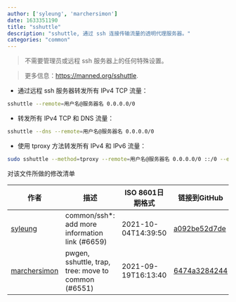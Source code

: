 ```yaml
---
author: ['syleung', 'marchersimon']
date: 1633351190
title: "sshuttle"
description: "sshuttle, 通过 ssh 连接传输流量的透明代理服务器。"
categories: "common"
---
```

> 不需要管理员或远程 ssh 服务器上的任何特殊设置。

> 更多信息：<https://manned.org/sshuttle>.

- 通过远程 ssh 服务器转发所有 IPv4 TCP 流量：

```bash
sshuttle --remote=用户名@服务器名 0.0.0.0/0
```

- 转发所有 IPv4 TCP 和 DNS 流量：

```bash
sshuttle --dns --remote=用户名@服务器名 0.0.0.0/0
```

- 使用 tproxy 方法转发所有 IPv4 和 IPv6 流量：

```bash
sudo sshuttle --method=tproxy --remote=用户名@服务器名 0.0.0.0/0 ::/0 --exclude=你本地 IP 地址 --exclude=SSH 服务器的 IP 地址
```
对该文件所做的修改清单


作者 | 描述 | ISO 8601日期格式 | 链接到GitHub
------|-----|-----|-----
[syleung](mailto:syleung@users.noreply.github.com) | common/ssh*: add more information link (#6659) | 2021-10-04T14:39:50 | [a092be52d7de](https://github.com/tldr-pages/tldr/commit/a092be52d7ded26ec56154160c90900c6338e76d)
[marchersimon](mailto:50295997+marchersimon@users.noreply.github.com) | pwgen, sshuttle, trap, tree: move to common (#6551) | 2021-09-19T16:13:40 | [6474a3284244](https://github.com/tldr-pages/tldr/commit/6474a3284244a623c5ba32264a99d6a27a3bcce3)

